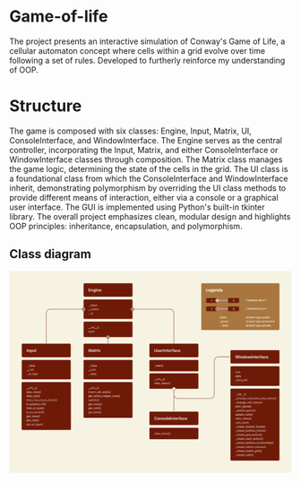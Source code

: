 # Game-of-life
The project presents an interactive simulation of Conway's Game of Life, a cellular automaton concept where cells within a grid evolve over time following a set of rules. Developed to furtherly reinforce my understanding of OOP.

# Structure
The game is composed with six classes: Engine, Input, Matrix, UI, ConsoleInterface, and WindowInterface. The Engine serves as the central controller, incorporating the Input, Matrix, and either ConsoleInterface or WindowInterface classes through composition. The Matrix class manages the game logic, determining the state of the cells in the grid. The UI class is a foundational class from which the ConsoleInterface and WindowInterface inherit, demonstrating polymorphism by overriding the UI class methods to provide different means of interaction, either via a console or a graphical user interface. The GUI is implemented using Python's built-in tkinter library. The overall project emphasizes clean, modular design and highlights OOP principles: inheritance, encapsulation, and polymorphism.

## Class diagram
![Class diagram of Conway's Game of Life implementation](https://github.com/NakerTheFirst/Game-of-Life/blob/main/class_diagram.png)
